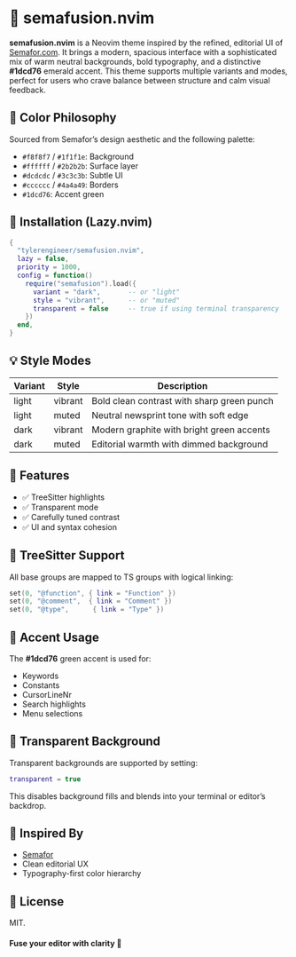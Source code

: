 # 🚦 semafusion.nvim

**semafusion.nvim** is a Neovim theme inspired by the refined, editorial UI of
[Semafor.com](https://semafor.com). It brings a modern, spacious interface with
a sophisticated mix of warm neutral backgrounds, bold typography, and a
distinctive **#1dcd76** emerald accent. This theme supports multiple variants
and modes, perfect for users who crave balance between structure and calm visual
feedback.

## 🎨 Color Philosophy

Sourced from Semafor’s design aesthetic and the following palette:

- `#f8f8f7` / `#1f1f1e`: Background
- `#ffffff` / `#2b2b2b`: Surface layer
- `#dcdcdc` / `#3c3c3b`: Subtle UI
- `#cccccc` / `#4a4a49`: Borders
- `#1dcd76`: Accent green

## 🔧 Installation (Lazy.nvim)

```lua
{
  "tylerengineer/semafusion.nvim",
  lazy = false,
  priority = 1000,
  config = function()
    require("semafusion").load({
      variant = "dark",       -- or "light"
      style = "vibrant",      -- or "muted"
      transparent = false     -- true if using terminal transparency
    })
  end,
}
```

## 💡 Style Modes

| Variant | Style   | Description                                |
| ------- | ------- | ------------------------------------------ |
| light   | vibrant | Bold clean contrast with sharp green punch |
| light   | muted   | Neutral newsprint tone with soft edge      |
| dark    | vibrant | Modern graphite with bright green accents  |
| dark    | muted   | Editorial warmth with dimmed background    |

## 🌱 Features

- ✅ TreeSitter highlights
- ✅ Transparent mode
- ✅ Carefully tuned contrast
- ✅ UI and syntax cohesion

## 🌳 TreeSitter Support

All base groups are mapped to TS groups with logical linking:

```lua
set(0, "@function", { link = "Function" })
set(0, "@comment",  { link = "Comment" })
set(0, "@type",      { link = "Type" })
```

## 🌈 Accent Usage

The **#1dcd76** green accent is used for:

- Keywords
- Constants
- CursorLineNr
- Search highlights
- Menu selections

## 🔮 Transparent Background

Transparent backgrounds are supported by setting:

```lua
transparent = true
```

This disables background fills and blends into your terminal or editor’s
backdrop.

## 📘 Inspired By

- [Semafor](https://semafor.com)
- Clean editorial UX
- Typography-first color hierarchy

## 📄 License

MIT.

#### Fuse your editor with clarity 🚦
